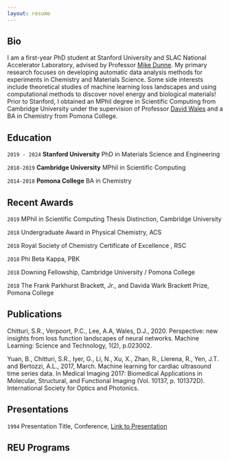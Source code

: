 ```yaml
---
layout: resume
---
```



## Bio

I am a first-year PhD student at Stanford University and SLAC National Accelerator Laboratory, advised by Professor [Mike Dunne](https://profiles.stanford.edu/Mike-dunne). My primary research focuses on developing automatic data analysis methods for experiments in Chemistry and Materials Science. Some side interests include theoretical studies of machine learning loss landscapes and using computational methods to discover novel energy and biological materials! Prior to Stanford, I obtained an MPhil degree in Scientific Computing from Cambridge University under the supervision of Professor [David Wales](https://en.wikipedia.org/wiki/David_J._Wales) and a BA in Chemistry from Pomona College. 

## Education

`2019 - 2024`
__Stanford University__
PhD in Materials Science and Engineering 

`2018-2019`
__Cambridge University__
MPhil in Scientific Computing

`2014-2018`
__Pomona College__
BA in Chemistry

## Recent Awards

`2019`
MPhil in Scientific Computing Thesis Distinction, Cambridge University

`2018`
Undergraduate Award in Physical Chemistry, ACS

`2018`
Royal Society of Chemistry Certificate of Excellence , RSC 

`2018`
Phi Beta Kappa, PBK

`2018`
Downing Fellowship, Cambridge University / Pomona College

`2018`
The Frank Parkhurst Brackett, Jr., and Davida Wark Brackett Prize, Pomona College

## Publications

Chitturi, S.R., Verpoort, P.C., Lee, A.A, Wales, D.J., 2020. Perspective: new insights from loss function landscapes of neural networks. Machine Learning: Science and Technology, 1(2), p.023002.

Yuan, B., Chitturi, S.R., Iyer, G., Li, N., Xu, X., Zhan, R., Llerena, R., Yen, J.T. and Bertozzi, A.L., 2017, March. Machine learning for cardiac ultrasound time series data. In Medical Imaging 2017: Biomedical Applications in Molecular, Structural, and Functional Imaging (Vol. 10137, p. 101372D). International Society for Optics and Photonics.

<!-- A list is also available [online](https://scholar.google.co.uk/citations?user=LTOTl0YAAAAJ) -->

## Presentations

`1994`
Presentation Title, Conference, <a href="https://MyWebsite.tld/presentation1">Link to Presentation</a>

## REU Programs 



<!-- ### Footer

Last updated: June 2020 -->


